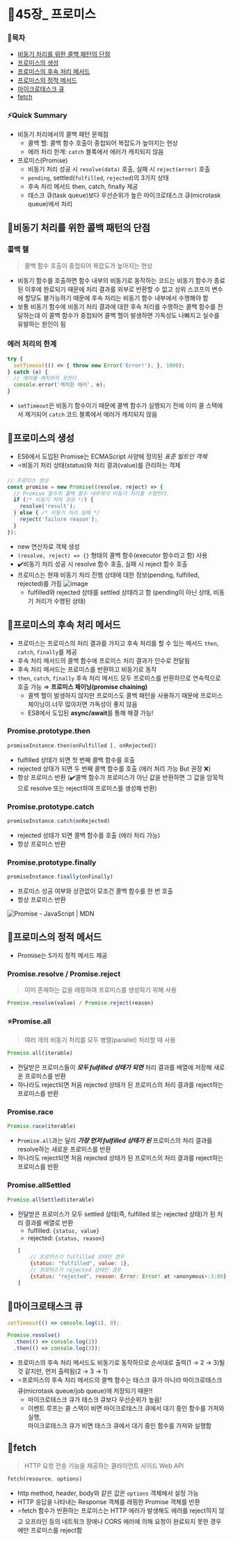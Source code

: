 # 📒45장_ 프로미스
### 📑목차
- [비동기 처리를 위한 콜백 패턴의 단점](#비동기-처리를-위한-콜백-패턴의-단점)
- [프로미스의 생성](#프로미스의-생성)
- [프로미스의 후속 처리 메서드](#프로미스의-후속-처리-메서드)
- [프로미스의 정적 메서드](#프로미스의-정적-메서드)
- [마이크로태스크 큐](#마이크로태스크-큐)
- [fetch](#fetch)

### ⚡Quick Summary
- 비동기 처리에서의 콜백 패턴 문제점
    - 콜백 헬: 콜백 함수 호출이 중첩되어 복잡도가 높아지는 현상
    - 에러 처리 한계: `catch` 블록에서 에러가 캐치되지 않음
- 프로미스(Promise)
    - 비동기 처리 성공 시 `resolve(data)` 호출, 실패 시 `reject(error)` 호출
    - `pending`, settled(`fulfilled`, `rejected`)의 3가지 상태
    - 후속 처리 메서드 then, catch, finally 제공
    - 태스크 큐(task queue)보다 우선순위가 높은 마이크로태스크 큐(microtask queue)에서 처리

## 📌비동기 처리를 위한 콜백 패턴의 단점
### 콜백 헬
> 콜백 함수 호출이 중첩되어 복잡도가 높아지는 현상
- 비동기 함수를 호출하면 함수 내부의 비동기로 동작하는 코드는 비동기 함수가 종료된 이후에 완료되기 때문에 처리 결과를 외부로 반환할 수 없고 상위 스코프의 변수에 할당도 불가능하기 때문에 후속 처리는 비동기 함수 내부에서 수행해야 함
- 보통 비동기 함수에 비동기 처리 결과에 대한 후속 처리를 수행하는 콜백 함수를 전달하는데 이 콜백 함수가 중첩되어 콜백 헬이 발생하면 가독성도 나빠지고 실수를 유발하는 원인이 됨

### 에러 처리의 한계
```js
try {
  setTimeout(() => { throw new Error('Error!'); }, 1000);
} catch (e) {
  // 에러를 캐치하지 못한다
  console.error('캐치한 에러', e);
}
```
- `setTimeout`은 비동기 함수이기 때문에 콜백 함수가 실행되기 전에 이미 콜 스택에서 제거되어 `catch` 코드 블록에서 에러가 캐치되지 않음

## 📌프로미스의 생성
- ES6에서 도입된 Promise는 ECMAScript 사양에 정의된 *표준 빌트인 객체*
- ⭐비동기 처리 상태(status)와 처리 결과(value)를 관리하는 객체
```js
// 프로미스 생성
const promise = new Promise((resolve, reject) => {
  // Promise 함수의 콜백 함수 내부에서 비동기 처리를 수행한다.
  if (/* 비동기 처리 성공 */) {
    resolve('result');
  } else { /* 비동기 처리 실패 */
    reject('failure reason');
  }
});
```
- new 연산자로 객체 생성
- `(resolve, reject) => {}` 형태의 콜백 함수(executor 함수라고 함) 사용
- ✔️비동기 처리 성공 시 resolve 함수 호출, 실패 시 reject 함수 호출
- 프로미스는 현재 비동기 처리 진행 상태에 대한 정보(pending, fulfilled, rejected)를 가짐
    ![image](https://github.com/namu56/modern-javascript-study/assets/71831926/690ebab0-a00a-45e8-8b86-b0bfdca8fdd8)
    - fulfilled와 rejected 상태를 settled 상태라고 함 (pending이 아닌 상태, 비동기 처리가 수행된 상태)

## 📌프로미스의 후속 처리 메서드
- 프로미스는 프로미스의 처리 결과를 가지고 후속 처리를 할 수 있는 메서드 `then`, `catch`, `finally`를 제공
- 후속 처리 메서드의 콜백 함수에 프로미스 처리 결과가 인수로 전달됨
- 후속 처리 메서드는 프로미스를 반환하고 비동기로 동작
- `then`, `catch`, `finally` 후속 처리 메서드 모두 프로미스를 반환하므로 연속적으로 호출 가능 ⇒ **프로미스 체이닝(promise chaining)**
    - 콜백 헬이 발생하지 않지만 프로미스도 콜백 패턴을 사용하기 때문에 프로미스 체이닝이 너무 많아지면 가독성이 좋지 않음
    - ES8에서 도입된 **async/await**를 통해 해결 가능!

### Promise.prototype.then
```js
promiseInstance.then(onFulfilled [, onRejected])
```
- fulfilled 상태가 되면 첫 번째 콜백 함수를 호출
- rejected 상태가 되면 두 번째 콜백 함수를 호출 (에러 처리 가능 But 권장 ❌)
- 항상 프로미스 반환 (✔️콜백 함수가 프로미스가 아닌 값을 반환하면 그 값을 암묵적으로 resolve 또는 reject하여 프로미스를 생성해 반환)

### Promise.prototype.catch
```js
promiseInstance.catch(onRejected)
```
- rejected 상태가 되면 콜백 함수를 호출 (에러 처리 가능)
- 항상 프로미스 반환

### Promise.prototype.finally
```js
promiseInstance.finally(onFinally)
```
- 프로미스 성공 여부와 상관없이 모조건 콜백 함수를 한 번 호출
- 항상 프로미스 반환

![Promise - JavaScript | MDN](https://github.com/namu56/modern-javascript-study/assets/71831926/9bfc0d42-a9fe-40e0-98bd-8340713258af)

## 📌프로미스의 정적 메서드
- Promise는 5가지 정적 메서드 제공

### Promise.resolve / Promise.reject
> 이미 존재하는 값을 래핑하여 프로미스를 생성하기 위해 사용
```js
Promise.resolve(value) / Promise.reject(reason)
```

### ⭐Promise.all
> 여러 개의 비동기 처리를 모두 병렬(parallel) 처리할 때 사용
```js
Promise.all(iterable)
```
- 전달받은 프로미스들이 ***모두 fulfilled 상태가 되면*** 처리 결과를 배열에 저장해 새로운 프로미스를 반환
- 하나라도 reject되면 처음 rejected 상태가 된 프로미스의 처리 결과를 reject하는 프로미스를 반환

### Promise.race
```js
Promise.race(iterable)
```
- `Promise.all`과는 달리 ***가장 먼저 fulfilled 상태가 된*** 프로미스의 처리 결과를 resolve하는 새로운 프로미스를 반환
- 하나라도 reject되면 처음 rejected 상태가 된 프로미스의 처리 결과를 reject하는 프로미스를 반환

### Promise.allSettled
```js
Promise.allSettled(iterable)
```
- 전달받은 프로미스가 모두 settled 상태(즉, fulfilled 또는 rejected 상태)가 된 처리 결과를 배열로 반환
    - fulfilled: `{status, value}`
    - rejected: `{status, reason}`
    ```js
    [
        // 프로미스가 fulfilled 상태인 경우
        {status: "fulfilled", value: 1},
        // 프로미스가 rejected 상태인 경우
        {status: "rejected", reason: Error: Error! at <anonymous>:3:60}
    ]
    ```

## 📌마이크로태스크 큐
```js
setTimeout(() => console.log(1), 0);

Promise.resolve()
  .then(() => console.log(2))
  .then(() => console.log(3));
```
- 프로미스의 후속 처리 메서드도 비동기로 동작하므로 순서대로 출력(1 → 2 → 3)될 것 같지만, 먼저 출력됨(2 → 3 → 1)
- ⭐프로미스의 후속 처리 메서드의 콜백 함수는 태스크 큐가 아니라 마이크로태스크 큐(microtask queue/job queue)에 저장되기 때문!!
    - 마이크로태스크 큐가 태스크 큐보다 우선순위가 높음!
    - 이벤트 루프는 콜 스택이 비면 마이크로태스크 큐에서 대기 중인 함수를 가져와 실행,<br>마이크로태스크 큐가 비면 태스크 큐에서 대기 중인 함수를 가져와 실행함

## 📌fetch
> HTTP 요청 전송 기능을 제공하는 클라이언트 사이드 Web API
```js
fetch(resource, options)
```
- http method, header, body와 같은 값은 `options` 객체에서 설정 가능
- HTTP 응답을 나타내는 Response 객체를 래핑한 Promise 객체를 반환
- ⭐fetch 함수가 반환하는 프로미스는 HTTP 에러가 발생해도 에러를 reject하지 않고 오프라인 등의 네트워크 장애나 CORS 에러에 의해 요청이 완료되지 못한 경우에만 프로미스를 reject함
